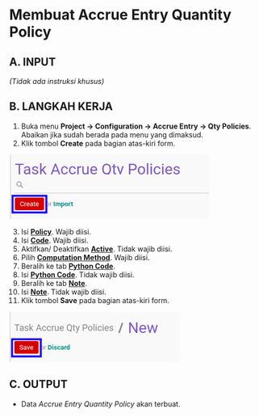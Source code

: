 # Membuat Accrue Entry Quantity Policy

## A. INPUT

*(Tidak ada instruksi khusus)*

## B. LANGKAH KERJA

1. Buka menu **Project -> Configuration -> Accrue Entry -> Qty Policies**. Abaikan jika sudah berada pada menu yang dimaksud.
2. Klik tombol **Create** pada bagian atas-kiri form.

![](../../img/accrue-entry-qty-policy/tombol-create.png)

3. Isi **[Policy](./penjelasan.md#field-policy)**. Wajib diisi.
4. Isi **[Code](./penjelasan.md#field-code)**. Wajib diisi.
5. Aktifkan/ Deaktifkan **[Active](./penjelasan.md#field-active)**. Tidak wajib diisi.
6. Pilih **[Computation Method](./penjelasan.md#field-computation-method)**. Wajib diisi.
7. Beralih ke tab **[Python Code](./penjelasan.md#tab-python-code)**.
8. Isi **[Python Code](./penjelasan.md#field-python-code)**. Tidak wajib diisi.
9. Beralih ke tab **[Note](./penjelasan.md#tab-note)**.
10. Isi **[Note](./penjelasan.md#field-note)**. Tidak wajib diisi.
11. Klik tombol **Save** pada bagian atas-kiri form.

![](../../img/accrue-entry-qty-policy/tombol-simpan.png)

## C. OUTPUT

* Data *Accrue Entry Quantity Policy* akan terbuat.
